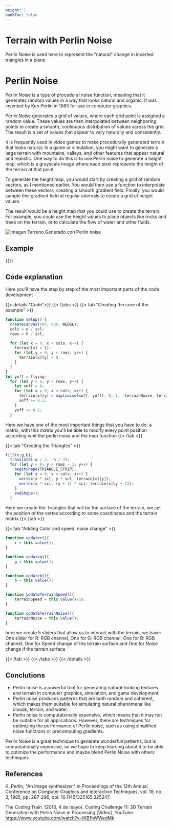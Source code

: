 ```yaml
---
weight: 1
bookToc: false
---
```


# Terrain with Perlin Noise

Perlin Noise is used here to represent the "natural" change in incerted triangles in a plane

# Perlin Noise

Perlin Noise is a type of procedural noise function, meaning that it generates random values in a way that looks natural and organic. It was invented by Ken Perlin in 1983 for use in computer graphics.

Perlin Noise generates a grid of values, where each grid point is assigned a random value. These values are then interpolated between neighboring points to create a smooth, continuous distribution of values across the grid. The result is a set of values that appear to vary naturally and consistently.


It is frequently used in video games to make procedurally generated terrain that looks natural; In a game or simulation, you might want to generate a large terrain with mountains, valleys, and other features that appear natural and realistic. One way to do this is to use Perlin noise to generate a height map, which is a grayscale image where each pixel represents the height of the terrain at that point.

To generate the height map, you would start by creating a grid of random vectors, as I mentioned earlier. You would then use a function to interpolate between these vectors, creating a smooth gradient field. Finally, you would sample this gradient field at regular intervals to create a grid of height values.

The result would be a height map that you could use to create the terrain. For example, you could use the height values to place objects like rocks and trees on the terrain, or to calculate the flow of water and other fluids.

![imagen Terreno Generado con Perlin noise](/showcase/assets/image/Fractal_terrain_texture.jpg "imagen Terreno Generado con Perlin noise")

## Example

{{<p5-iframe ver="1.4.2" sketch="/showcase/sketches/terrain_generator.js" width="600" height="600" marginHeight="0" marginWidth="0" frameBorder="0" scrolling="no">}}

## Code explanation

Here you'll have the step by step of the most important parts of the code development 

{{< details "Code">}}
{{< \tabs >}}
{{< tab "Creating the core of the example" >}}
```js
function setup() {
  createCanvas(600, 600, WEBGL);
  cols = w / scl;
  rows = h / scl;

  for (let x = 0; x < cols; x++) {
    terrain[x] = [];
    for (let y = 0; y < rows; y++) {
      terrain[x][y] = 0; 
    }
  }
}
let yoff = flying;
  for (let y = 0; y < rows; y++) {
    let xoff = 0;
    for (let x = 0; x < cols; x++) {
      terrain[x][y] = map(noise(xoff, yoff), 0, 1, -terrainNoise, terrainNoise);
      xoff += 0.2;
    }
    yoff += 0.2;
  }
```
Here we have one of the most important things that you have to do; a matrix, with this matrix you'll be able to modify every point position according whit the perlin noise and the map function
{{< /tab >}}

{{< tab "Creating the Triangles" >}}
```js
fill(r,g,b);
  translate(-w / 2, -h / 2);
  for (let y = 0; y < rows - 1; y++) {
    beginShape(TRIANGLE_STRIP);
    for (let x = 0; x < cols; x++) {
      vertex(x * scl, y * scl, terrain[x][y]);
      vertex(x * scl, (y + 1) * scl, terrain[x][y + 1]);
    }
    endShape();
  }
```

Here we create the Triangles that will be the surface of the terrain, we set the position of the vertex according to some coordinates and the terrain matrix
{{< /tab >}}

{{< tab "Adding Color and speed, noise change" >}}
```js
function updater(){
    r = this.value();
}

function updateg(){
    g = this.value();
}

function updateb(){
    b = this.value();
}

function updateTerrainSpeed(){
    terrainSpeed = this.value()/10;
}

function updateTerrainNoise(){
    terrainNoise = this.value();
}
```

here we create 5 sliders that allow us to interact with the terrain, we have: One slider for R: RGB channel, One for G: RGB channel, One for B: RGB channel, One for Speed change of the terrain surface and One for Noise change if the terrain surface

{{< /tab >}}
{{< /tabs >}}
{{< /details >}}

## Conclutions
- Perlin noise is a powerful tool for generating natural-looking textures and terrain in computer graphics, simulation, and game development.
- Perlin noise produces patterns that are both random and coherent, which makes them suitable for simulating natural phenomena like clouds, terrain, and water.
- Perlin noise is computationally expensive, which means that it may not be suitable for all applications. However, there are techniques for optimizing the performance of Perlin noise, such as using simplified noise functions or precomputing gradients.



Perlin Noise is a great technique to generate wonderfull patterns, but is computationally expensive, so we hope to keep learning about it to be able to optimize the performance and maybe blend Perlin Noise with others techniques  

## References

K. Perlin, "An image synthesizer," in Proceedings of the 12th Annual Conference on Computer Graphics and Interactive Techniques, vol. 19, no. 3, 1985, pp. 287-296, doi: 10.1145/325165.325247.

The Coding Train. (2016, 4 de mayo). Coding Challenge 11: 3D Terrain Generation with Perlin Noise in Processing [Video]. YouTube. https://www.youtube.com/watch?v=IKB1hWWedMk

